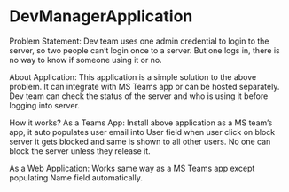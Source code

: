 # DevManagerApplication

Problem Statement: 
Dev team uses one admin credential to login to the server, so two people can’t login once to a server. But one logs in, there is no way to know if someone using it or no. 

About Application:
This application is a simple solution to the above problem. It can integrate with MS Teams app or can be hosted separately. Dev team can check the status of the server and who is using it before logging into server.

How it works? 
As a Teams App:
Install above application as a MS team’s app, it auto populates user email into User field when user click on block server it gets blocked and same is shown to all other users. No one can block the server unless they release it.

As a Web Application:
Works same way as a MS Teams app except populating Name field automatically.
